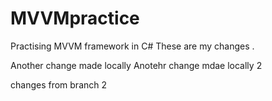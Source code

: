 # MVVMpractice
Practising MVVM framework in C#
These are my changes . 


Another change made locally
Anotehr change mdae locally 2

changes from branch 2
